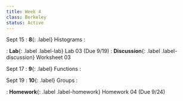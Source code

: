 ```yaml
---
title: Week 4
class: Berkeley
status: Active
---
```


Sept 15
: **8**{: .label} Histograms
    : <!--{{site.links.lec.slides.slide08}} {{site.links.lec.demo.demo08}}-->
<!--: _Reading:_ [7.2](https://inferentialthinking.com/chapters/07/2/Visualizing_Numerical_Distributions.html), [7.3](https://inferentialthinking.com/chapters/07/3/Overlaid_Graphs.html)-->
: **Lab**{: .label .label-lab} Lab 03<!--{{site.links.lab.lab03}}--> (Due 9/19)
: **Discussion**{: .label .label-discussion} Worksheet 03<!--{{site.links.wksht.wksht03}}-->

Sept 17
: **9**{: .label} Functions
    : <!--{{site.links.lec.slides.slide09}} {{site.links.lec.demo.demo09}}-->
<!--: _Reading:_ [8](https://inferentialthinking.com/chapters/08/Functions_and_Tables.html), [8.1](https://inferentialthinking.com/chapters/08/1/Applying_a_Function_to_a_Column.html)-->

Sept 19
: **10**{: .label} Groups
    : <!--{{site.links.lec.slides.slide10}} {{site.links.lec.demo.demo10}}-->
<!--: _Reading:_ [8.2](https://inferentialthinking.com/chapters/08/2/Classifying_by_One_Variable.html), [8.3](https://inferentialthinking.com/chapters/08/3/Cross-Classifying_by_More_than_One_Variable.html)-->
: **Homework**{: .label .label-homework} Homework 04
    <!--{{site.links.hw.hw04}}--> (Due 9/24)
